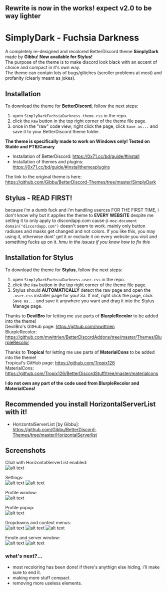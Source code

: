 ## Rewrite is now in the works! expect v2.0 to be way lighter

# SimplyDark - Fuchsia Darkness
A completely re-designed and recolored BetterDiscord theme **SimplyDark** made by **Gibbu**! **Now available for Stylus!**   
The purpose of the theme is to make discord look black with an accent of choice and compact in it's own way.  
The theme can contain lots of bugs/glitches (scroller problems at most) and profanity (clearly meant as jokes).

## Installation

To download the theme for **BetterDiscord**, follow the next steps:
  1. open `SimplyDarkFuchsiaDarkness.theme.css` in the repo.
  2. click the `Raw` button in the top right corner of the theme file page.
  3. once in the "raw" code view; right click the page, click `Save as...` and save it to your BetterDiscord theme folder.
  
   **The theme is specifically made to work on Windows only! Tested on Stable and PTB/Canary**
 - Installation of BetterDiscord: https://0x71.cc/bd/guide/#install  
 - Installation of themes and plugins: https://0x71.cc/bd/guide/#installthemesplugins  

The link to the original theme is here: https://github.com/Gibbu/BetterDiscord-Themes/tree/master/SimplyDark  

## Stylus - READ FIRST!

because i'm a dumb fuck and i'm handling usercss FOR THE FIRST TIME, i don't know why but it applies the theme to **EVERY WEBSITE** despite me setting it to only apply to discordapp.com cause ```@-moz-document domain("discordapp.com")``` doesn't seem to work. mainly only button radiuses and masks get changed and not colors. If you like this, you may using it, otherwise dont' get it or exclude it on every website you visit and something fucks up on it. *hmu in the issues if you know how to fix this*

## Installation for Stylus

To download the theme for **Stylus**, follow the next steps:
  1. open `SimplyDarkFuchsiaDarkness.user.css` in the repo.
  2. click the `Raw` button in the top right corner of the theme file page.
  3. Stylus should **AUTOMATICALLY** detect the raw page and open the `.user.css` installer page for you!
  3a. If not, right click the page, click `Save as...` and save it anywhere you want and drag it into the Stylus Manage page.

Thanks to **DevilBro** for letting me use parts of **BlurpleRecolor** to be added into the theme!  
DevilBro's GitHub page: https://github.com/mwittrien  
BlurpleRecolor: https://github.com/mwittrien/BetterDiscordAddons/tree/master/Themes/BlurpleRecolor  

Thanks to **Tropical** for letting me use parts of **MaterialCons** to be added into the theme!  
Tropical's GitHub page: https://github.com/Tropix126  
MaterialCons: https://github.com/Tropix126/BetterDiscordStuff/tree/master/materialcons  

**I do not own any part of the code used from BlurpleRecolor and MaterialCons!**  

## Recommended you install HorizontalServerList with it!
- HorizontalServerList [by Gibbu]: https://github.com/Gibbu/BetterDiscord-Themes/tree/master/HorizontalServerlist

## Screenshots

Chat with HorizontalServerList enabled:  
![alt text](https://i.imgur.com/Dt1JzyR.png)

Settings:  
![alt text](https://i.imgur.com/VBeiOPI.png) ![alt text](https://i.imgur.com/giPnFSy.png)

Profile window:  
![alt text](https://i.imgur.com/ozTURmH.png)  

Profile popup:  
![alt text](https://i.imgur.com/1PR6pE6.png)  

Dropdowns and context menus:  
![alt text](https://i.imgur.com/kakVlFk.gif) ![alt text](https://i.imgur.com/lB3kgBA.gif) ![alt text](https://i.imgur.com/9isgY8v.png)

Emote and server window:  
![alt text](https://i.imgur.com/afpJOMl.gif) ![alt text](https://i.imgur.com/6qqOv1M.png)

### what's next?...

- most recoloring has been done! if there's anythign else hiding, i'll make sure to end it.
- making more stuff compact.
- removing more useless elements.
